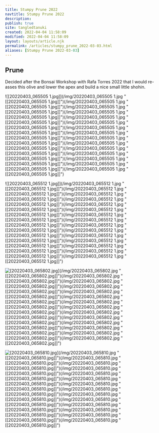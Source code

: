 ```yaml
---
title: Stumpy Prune 2022
navtitle: Stumpy Prune 2022
description: 
publish: true
site: tangledtanuki
created: 2022-04-04 11:58:09
modified: 2022-04-04 11:58:09
layout: layouts/article.njk
permalink: /articles/stumpy_prune_2022-03-03.html
aliases: [Stumpy Prune 2022-03-03]
---
```


## Prune

Decided after the Bonsai Workshop with Rafa Torres 2022 that I would re-asses this olive and lower the apex and build a nice small little shohin.

![[20220403_065505 1.jpg]](/img/20220403_065505 1.jpg "[[20220403_065505 1.jpg]]")(/img/20220403_065505 1.jpg "[[20220403_065505 1.jpg]]")(/img/20220403_065505 1.jpg "[[20220403_065505 1.jpg]]")(/img/20220403_065505 1.jpg "[[20220403_065505 1.jpg]]")(/img/20220403_065505 1.jpg "[[20220403_065505 1.jpg]]")(/img/20220403_065505 1.jpg "[[20220403_065505 1.jpg]]")(/img/20220403_065505 1.jpg "[[20220403_065505 1.jpg]]")(/img/20220403_065505 1.jpg "[[20220403_065505 1.jpg]]")(/img/20220403_065505 1.jpg "[[20220403_065505 1.jpg]]")(/img/20220403_065505 1.jpg "[[20220403_065505 1.jpg]]")(/img/20220403_065505 1.jpg "[[20220403_065505 1.jpg]]")(/img/20220403_065505 1.jpg "[[20220403_065505 1.jpg]]")(/img/20220403_065505 1.jpg "[[20220403_065505 1.jpg]]")(/img/20220403_065505 1.jpg "[[20220403_065505 1.jpg]]")(/img/20220403_065505 1.jpg "[[20220403_065505 1.jpg]]")

![[20220403_065512 1.jpg]](/img/20220403_065512 1.jpg "[[20220403_065512 1.jpg]]")(/img/20220403_065512 1.jpg "[[20220403_065512 1.jpg]]")(/img/20220403_065512 1.jpg "[[20220403_065512 1.jpg]]")(/img/20220403_065512 1.jpg "[[20220403_065512 1.jpg]]")(/img/20220403_065512 1.jpg "[[20220403_065512 1.jpg]]")(/img/20220403_065512 1.jpg "[[20220403_065512 1.jpg]]")(/img/20220403_065512 1.jpg "[[20220403_065512 1.jpg]]")(/img/20220403_065512 1.jpg "[[20220403_065512 1.jpg]]")(/img/20220403_065512 1.jpg "[[20220403_065512 1.jpg]]")(/img/20220403_065512 1.jpg "[[20220403_065512 1.jpg]]")(/img/20220403_065512 1.jpg "[[20220403_065512 1.jpg]]")(/img/20220403_065512 1.jpg "[[20220403_065512 1.jpg]]")(/img/20220403_065512 1.jpg "[[20220403_065512 1.jpg]]")(/img/20220403_065512 1.jpg "[[20220403_065512 1.jpg]]")(/img/20220403_065512 1.jpg "[[20220403_065512 1.jpg]]")

![[20220403_065802.jpg]](/img/20220403_065802.jpg "[[20220403_065802.jpg]]")(/img/20220403_065802.jpg "[[20220403_065802.jpg]]")(/img/20220403_065802.jpg "[[20220403_065802.jpg]]")(/img/20220403_065802.jpg "[[20220403_065802.jpg]]")(/img/20220403_065802.jpg "[[20220403_065802.jpg]]")(/img/20220403_065802.jpg "[[20220403_065802.jpg]]")(/img/20220403_065802.jpg "[[20220403_065802.jpg]]")(/img/20220403_065802.jpg "[[20220403_065802.jpg]]")(/img/20220403_065802.jpg "[[20220403_065802.jpg]]")(/img/20220403_065802.jpg "[[20220403_065802.jpg]]")(/img/20220403_065802.jpg "[[20220403_065802.jpg]]")(/img/20220403_065802.jpg "[[20220403_065802.jpg]]")(/img/20220403_065802.jpg "[[20220403_065802.jpg]]")(/img/20220403_065802.jpg "[[20220403_065802.jpg]]")(/img/20220403_065802.jpg "[[20220403_065802.jpg]]")

![[20220403_065810.jpg]](/img/20220403_065810.jpg "[[20220403_065810.jpg]]")(/img/20220403_065810.jpg "[[20220403_065810.jpg]]")(/img/20220403_065810.jpg "[[20220403_065810.jpg]]")(/img/20220403_065810.jpg "[[20220403_065810.jpg]]")(/img/20220403_065810.jpg "[[20220403_065810.jpg]]")(/img/20220403_065810.jpg "[[20220403_065810.jpg]]")(/img/20220403_065810.jpg "[[20220403_065810.jpg]]")(/img/20220403_065810.jpg "[[20220403_065810.jpg]]")(/img/20220403_065810.jpg "[[20220403_065810.jpg]]")(/img/20220403_065810.jpg "[[20220403_065810.jpg]]")(/img/20220403_065810.jpg "[[20220403_065810.jpg]]")(/img/20220403_065810.jpg "[[20220403_065810.jpg]]")(/img/20220403_065810.jpg "[[20220403_065810.jpg]]")(/img/20220403_065810.jpg "[[20220403_065810.jpg]]")(/img/20220403_065810.jpg "[[20220403_065810.jpg]]")
